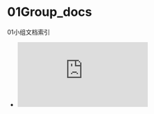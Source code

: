 # 01Group_docs
01小组文档索引
* ![必备技术与语法](https://github.com/homura-yw/01Group_docs/blob/main/tec/%E6%8A%80%E6%9C%AF%E6%A1%86%E6%9E%B6%26%E5%BF%85%E5%A4%87%E8%AF%AD%E6%B3%95.md)
